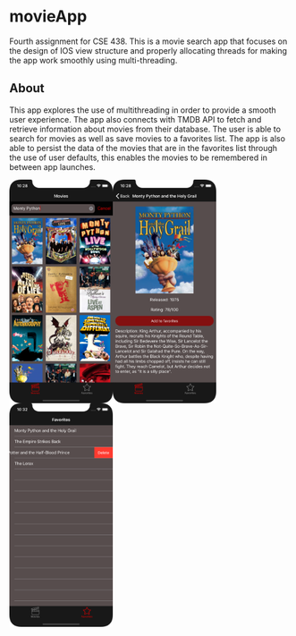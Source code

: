 # movieApp
Fourth assignment for CSE 438. This is a movie search app that focuses on the design of IOS view structure and properly allocating threads for making the app work smoothly using multi-threading.

## About

<p>
 This app explores the use of multithreading in order to provide a smooth user experience. The app also connects with TMDB API to fetch and retrieve information about movies from their database. The user is able to search for movies as well as save movies to a favorites list. The app is also able to persist the data of the movies that are in the favorites list through the use of user defaults, this enables the movies to be remembered in between app launches.
</p>

<p>
<img align="left" src="movieSearchScreenshot.png" height="400">
<img align="center" src="detailedMovieScreenshot.png" height="400">
<img align="center" src="favoritesScreenshot.png" height="400">
</p>
<br>
